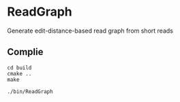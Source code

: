 # ReadGraph
Generate edit-distance-based read graph from short reads


## Complie

```
cd build
cmake ..
make

./bin/ReadGraph
```
